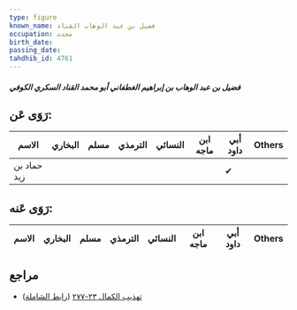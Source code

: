 ```yaml
---
type: figure
known_name: فضيل بن عبد الوهاب القناد
occupation: محدث
birth_date:
passing_date:
tahdhib_id: 4761
---
```

##### فضيل بن عبد الوهاب بن إبراهيم الغطفاني أبو محمد القناد السكري الكوفي

## رَوَى عَن:
| الاسم       | البخاري | مسلم | الترمذي | النسائي | ابن ماجه | أبي داود | Others |
| ----------- | ------- | ---- | ------- | ------- | -------- | -------- | ------ |
| حماد بن زيد |         |      |         |         |          | ✔        |        |
## رَوَى عَنه:
| الاسم | البخاري | مسلم | الترمذي | النسائي | ابن ماجه | أبي داود | Others |
| ----- | ------- | ---- | ------- | ------- | -------- | -------- | ------ |
## مراجع
- [تهذيب الكمال ٢٣-٢٧٧](obsidian://open?vault=Tahdhib-al-Kamal&file=Figures/٤٧٦١-فضيل%20بن%20عبد%20الوهاب%20بن%20إبراهيم%20الغطفاني%20أبو%20محمد%20القناد%20السكري%20الكوفي) ([رابط الشاملة](https://shamela.ws/book/3722/12164))